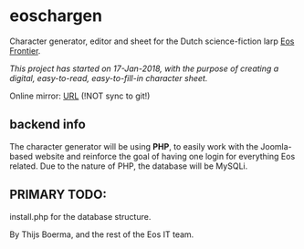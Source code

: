 # eoschargen
Character generator, editor and sheet for the Dutch science-fiction larp [Eos Frontier](http://www.eosfrontier.space).

_This project has started on 17-Jan-2018, with the purpose of creating a digital, easy-to-read, easy-to-fill-in character sheet._

Online mirror: [URL](http://www.gubat.nl/eoschargen) (!NOT sync to git!)

## backend info ##
The character generator will be using **PHP**, to easily work with the Joomla-based website and reinforce the goal of having one login for everything Eos related. Due to the nature of PHP, the database will be MySQLi.

## PRIMARY TODO: ##
install.php for the database structure.


By Thijs Boerma, and the rest of the Eos IT team.
